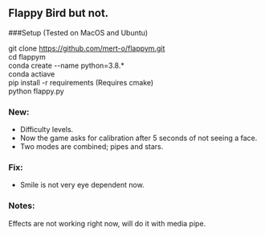 ## Flappy Bird but not.


###Setup (Tested on MacOS and Ubuntu)

git clone https://github.com/mert-o/flappym.git  
cd flappym  
conda create --name <name> python=3.8.*  
conda actiave <name>  
pip install -r requirements (Requires cmake)  
python flappy.py  


### New:  
- Difficulty levels.  
- Now the game asks for calibration after 5 seconds of not seeing a face.  
- Two modes are combined; pipes and stars.  


### Fix:  
- Smile is not very eye dependent now.  


### Notes:  
Effects are not working right now, will do it with media pipe.  

